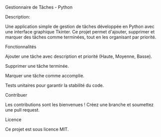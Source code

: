Gestionnaire de Tâches - Python

Description: 

Une application simple de gestion de tâches développée en Python avec une interface graphique Tkinter. Ce projet permet d'ajouter, supprimer et marquer des tâches comme terminées, tout en les organisant par priorité.

Fonctionnalités

Ajouter une tâche avec description et priorité (Haute, Moyenne, Basse).

Supprimer une tâche terminée.

Marquer une tâche comme accomplie.

Tests unitaires pour garantir la stabilité du code.


Contribuer

Les contributions sont les bienvenues ! Créez une branche et soumettez une pull request.

Licence

Ce projet est sous licence MIT.




